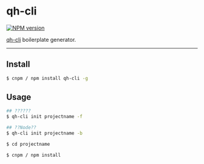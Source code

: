 # qh-cli

[![NPM version](https://img.shields.io/npm/v/qh-cli.svg?style=flat)](https://www.npmjs.com/package/qh-cli)

[qh-cli](https://github.com/wudi0431/qh-cli) boilerplate generator.

----

## Install

```bash
$ cnpm / npm install qh-cli -g
```

## Usage

```bash
## ??????
$ qh-cli init projectname -f

## ??Node??
$ qh-cli init projectname -b

$ cd projectname

$ cnpm / npm install

